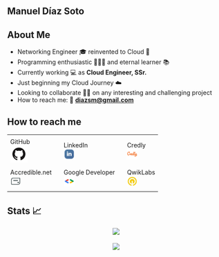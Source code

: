## Manuel Díaz Soto  #
## About Me ##

- Networking Engineer 🎓  reinvented to Cloud 💬  
- Programming enthusiastic 👨🏻‍💻  and eternal learner 📚  
- Currently working 💻 as **Cloud Engineer, SSr.**  
- Just beginning my Cloud Journey ☁️  
- Looking to collaborate 👐🏻 on any interesting and challenging project  
- How to reach me: 📨 **diazsm@gmail.com**  

## How to reach me ##

<div align="center">
    <table align="center">
        <tr>
            <td></td>
            <td></td>
            <td></td>
            <td></td>
            <td></td>
        </tr>
        <tr>
            <td>GitHub</br><a href="https://github.com/TheRealChamo"><img src="/images/icon-github.png" alt="GitHub" height="40" width="40"></a></td>
            <td></td>
            <td>LinkedIn</br><a href="https://www.linkedin.com/in/manueldiazsoto/"><img src="/images/icon-linkedin.png" alt="LinkedIn" height="25" width="25"></a></td>
            <td></td>
            <td>Credly</br><a href="https://www.credly.com/users/manuel-ignacio-diaz-soto"><img src="/images/icon-credly.png" alt="Credly" height="25" width="25"></a></td>
        </tr>
        <tr>
            <td></td>
            <td></td>
            <td></td>
            <td></td>
            <td></td>
        </tr>
        <tr>
            <td>Accredible.net</br><a href="https://www.credential.net/profile/manuelignaciodiazsoto273400/wallet"><img src="/images/icon-accredible.png" alt="Accredible.net" height="25" width="25"></a></td>
            <td></td>
            <td>Google Developer</br><a href="https://g.dev/TheRealChamo"><img src="/images/icon-googledev.png" alt="Google Developer" height="25" width="25"></a></td>
            <td></td>
            <td>QwikLabs</br><a href="https://www.cloudskillsboost.google/public_profiles/120ef6de-26a5-42d4-93ce-e239968f37ab"><img src="/images/icon-qwiklabs.jpeg" alt="QwikLabs" height="25" width="25"></a></td>
        </tr>
        <tr>
            <td></td>
            <td></td>
            <td></td>
            <td></td>
            <td></td>
        </tr>
    </table>
</div>

## Stats 📈 ##

<p align="center">
    <img align="center" src="https://github-readme-stats.vercel.app/api/?username=thechamo&hide=contribs,prs&show_icons=true&title_color=fff&icon_color=79ff97&text_color=9f9f9f&bg_color=151515"></br></br>
    <img align="center" src="https://github-readme-stats.vercel.app/api/top-langs/?username=thechamo&layout=compact&show_icons=true&title_color=fff&icon_color=79ff97&text_color=9f9f9f&bg_color=151515">
</p>